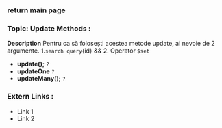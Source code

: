 ### return main page

### Topic: Update Methods :
**Description** Pentru ca să folosești acestea metode update, ai nevoie de 2 argumente. 1.`search query`{id} && 2. Operator `$set`

* **update();** `?`
* **updateOne** `?`
* **updateMany();** `?`

### Extern Links :
* Link 1
* Link 2